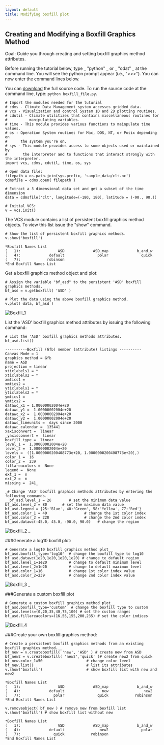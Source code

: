 ```yaml
---
layout: default
title: Modifying boxfill plot 
---
```


##  Creating and Modifying a Boxfill Graphics Method
Goal:  Guide you through creating and setting boxfill graphics method attributes.   

Before running the tutorial below, type _ "python" _ or _ "cdat" _ at the
command line. You will see the python prompt appear (i.e., ">>>"). You can
now enter the command lines below.  
  
You can [download](media/python/boxfill_file.py) the full source code. To run the source code
at the command line, type: `python boxfill_file.py`.
    
    # Import the modules needed for the tuturial  
    # cdms - Climate Data Management system accesses gridded data.  
    # vcs - Visualization and control System 1D and 2D plotting routines.  
    # cdutil - Climate utilitizes that contains miscellaneous routines for   
    #          manipulating variables.  
    # time - This module provides various functions to mainpulate time values.  
    # os - Operation System routines for Mac, DOS, NT, or Posix depending on   
    #      the system you're on.  
    # sys - This module provides access to some objects used or maintained by   
    #       the interpreter and to functions that interact strongly with the interpreter.  
    import vcs, cdms, cdutil, time, os, sys  
      
    # Open data file:  
    filepath = os.path.join(sys.prefix, 'sample_data/clt.nc')  
    cdmsfile = cdms.open( filepath )  
      
    # Extract a 3 dimensional data set and get a subset of the time dimension  
    data = cdmsfile('clt', longitude=(-180, 180), latitude = (-90., 90.))  
      
    # Initial VCS:  
    v = vcs.init()

The VCS module contains a list of persistent boxfill graphics method objects.
To view this list issue the "show" command.  
    
    # Show the list of persistent boxfill graphics methods.  
    v.show('boxfill')  
    
    *Boxfill Names List  
    (   1):                 ASD             ASD_map             b_and_w     
    (   4):             default               polar               quick     
    (   7):            robinson     
    *End Boxfill Names List

Get a boxfill graphics method object and plot:  
    
    # Assign the variable "bf_asd" to the persistent 'ASD' boxfill graphics methods.  
    bf_asd = v.getboxfill( 'ASD' )  
      
    # Plot the data using the above boxfill graphics method.  
    v.plot( data, bf_asd )  
    

![Boxfill_1](media/images/boxfill_1)

List the 'ASD' boxfill graphics method attributes by issuing the following
command:  
    
    # List the 'ASD' boxfill graphics methods attributes.  
    bf_asd.list()  
    
    ----------Boxfill (Gfb) member (attribute) listings ----------  
    Canvas Mode = 1  
    graphics method = Gfb  
    name = ASD  
    projection = linear  
    xticlabels1 = *  
    xticlabels2 = *  
    xmtics1 =   
    xmtics2 =   
    yticlabels1 = *  
    yticlabels2 = *  
    ymtics1 =    
    ymtics2 =    
    datawc_x1 = 1.00000002004e+20  
    datawc_y1 =  1.00000002004e+20  
    datawc_x2 =  1.00000002004e+20  
    datawc_y2 =  1.00000002004e+20  
    datawc_timeunits =  days since 2000  
    datawc_calendar =  135441  
    xaxisconvert =  linear  
    _yaxisconvert =  linear  
    boxfill_type =  linear  
    level_1 =  1.00000002004e+20  
    level_2 =  1.00000002004e+20  
    levels =  ([1.0000000200408773e+20, 1.0000000200408773e+20],)  
    color_1 =  16  
    color_2 =  239  
    fillareacolors =  None  
    legend =  None  
    ext_1 =  n  
    ext_2 =  n  
    missing =  241_
    
    _# Change 'ASD' boxfill graphics methods attributes by entering the following commands.  
    __bf_asd.level_1 = 20        # set the minimum data value  
    bf_asd.level_2 = 80       # set the maximum data value  
    bf_asd.legend = {25:'Blue', 40:'Green', 58:'Yellow', 77:'Red'}  
    bf_asd.color_1 = 40                 # change the 1st color index   
    bf_asd.color_2 = 228                # change the 2nd color index  
    bf_asd.datawc(-45.0, 45.0, -90.0, 90.0)   # change the region  

![Boxfill_2](media/images/boxfill_2) _

###Generate a log10 boxfill plot:  

    # Generate a log10 boxfill graphics method plot__  
    bf_asd.boxfill_type='log10'  # change the boxfill type to log10  
    bf_asd.datawc(1e20,1e20,1e20,1e20) # change to default region  
    bf_asd.level_1=1e20          # change to default minimum level  
    bf_asd.level_2=1e20          # change to default maximum level  
    bf_asd.color_1=16            # change 1st color index value  
    bf_asd.color_2=239           # change 2nd color index value  

![Boxfill_3](media/images/boxfill_3) _

###Generate a custom boxfill plot  
    
    # Generate a custom boxfill graphics method plot__  
    bf_asd.boxfill_type='custom'  # change the boxfill type to custom  
    bf_asd.levels=(0,20,35,40,75,100) # set the custom ranges  
    bf_asd.fillareacolors=(16,55,155,200,235) # set the color indices  

![Boxfill_4](media/images/boxfill_4)  

###Create your own boxfill graphics method:  
    
    # Create a persistent boxfill graphics methods from an existing boxfill graphics method.__  
    bf_new = v.createboxfill( 'new', 'ASD' ) # create new from ASD  
    bf_new2 = v.createboxfill( 'new2','quick' )# create new2 from quick  
    bf_new.color_1=50                    # change color level  
    bf_new.list()                        # list its attributes  
    v.show('boxfill')                    # show boxfill list with new and new2  
    
    *Boxfill Names List  
    (   1):                 ASD             ASD_map             b_and_w  
    (   4):             default                 new                new2  
    (   7):               polar               quick            robinson  
    *End Boxfill Names List

    v.removeobject( bf_new ) # remove new from boxfill list  
    v.show('boxfill') # show boxfill list without new  
    
    *Boxfill Names List  
    (   1):                 ASD             ASD_map             b_and_w  
    (   4):             default                new2               polar  
    (   7):               quick            robinson  
    *End Boxfill Names List
